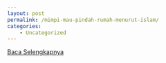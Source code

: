```yaml
---
layout: post
permalink: /mimpi-mau-pindah-rumah-menurut-islam/
categories:
    - Uncategorized
---
```


[Baca Selengkapnya](/08)